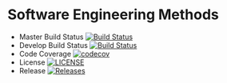 # Software Engineering Methods

- Master Build Status [![Build Status](https://travis-ci.org/ESuth/sem.svg?branch=master)](https://travis-ci.org/ESuth/sem)
- Develop Build Status [![Build Status](https://travis-ci.org/ESuth/sem.svg?branch=develop)](https://travis-ci.org/ESuth/sem)
- Code Coverage [![codecov](https://codecov.io/gh/ESuth/sem/branch/master/graph/badge.svg)](https://codecov.io/gh/ESuth/sem)
- License [![LICENSE](https://img.shields.io/github/license/ESuth/sem.svg?style=flat-square)](https://github.com/ESuth/sem/blob/master/LICENSE)
- Release [![Releases](https://img.shields.io/github/release/ESuth/sem/all.svg?style=flat-square)](https://github.com/ESuth/sem/releases)